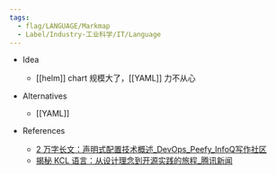 ```yaml
---
tags:
  - flag/LANGUAGE/Markmap
  - Label/Industry-工业科学/IT/Language
---
```


- Idea
    - [[helm]] chart 规模大了，[[YAML]] 力不从心

- Alternatives
    - [[YAML]]

- References
    - [2 万字长文：声明式配置技术概述_DevOps_Peefy_InfoQ写作社区](https://xie.infoq.cn/article/a870ba428337559d78ed3c907)
    - [揭秘 KCL 语言：从设计理念到开源实践的旅程_腾讯新闻](https://new.qq.com/rain/a/20231221A04LXT00)
